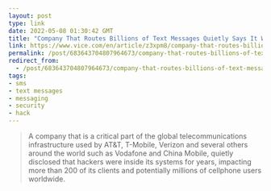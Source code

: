 ```yaml
---
layout: post
type: link
date: 2022-05-08 01:30:42 GMT
title: "Company That Routes Billions of Text Messages Quietly Says It Was Hacked"
link: https://www.vice.com/en/article/z3xpm8/company-that-routes-billions-of-text-messages-quietly-says-it-was-hacked?utm_campaign=wp_the_cybersecurity_202&utm_medium=email&utm_source=newsletter&wpisrc=nl_cybersecurity202
permalink: /post/683643704807964673/company-that-routes-billions-of-text-messages
redirect_from: 
  - /post/683643704807964673/company-that-routes-billions-of-text-messages
tags:
- sms
- text messages
- messaging
- security
- hack
---
```

<blockquote>A company that is a critical part of the global telecommunications infrastructure used by AT&T, T-Mobile, Verizon and several others around the world such as Vodafone and China Mobile, quietly disclosed that hackers were inside its systems for years, impacting more than 200 of its clients and potentially millions of cellphone users worldwide.</blockquote>